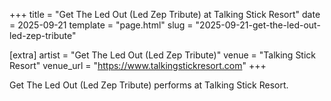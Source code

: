 +++
title = "Get The Led Out (Led Zep Tribute) at Talking Stick Resort"
date = 2025-09-21
template = "page.html"
slug = "2025-09-21-get-the-led-out-led-zep-tribute"

[extra]
artist = "Get The Led Out (Led Zep Tribute)"
venue = "Talking Stick Resort"
venue_url = "https://www.talkingstickresort.com"
+++

Get The Led Out (Led Zep Tribute) performs at Talking Stick Resort.
